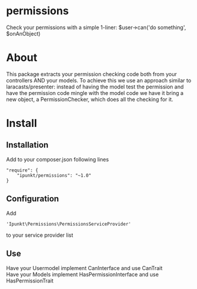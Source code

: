 permissions
===========

Check your permissions with a simple 1-liner: $user->can('do something', $onAnObject)

# About
This package extracts your permission checking code both from your controllers AND your models.
To achieve this we use an approach similar to laracasts/presenter: instead of having the model test the permission and
have the permission code mingle with the model code we have it bring a new object, a PermissionChecker, which does all
the checking for it.

# Install

## Installation

Add to your composer.json following lines

	"require": {
		"ipunkt/permissions": "~1.0"
	}
	
## Configuration

Add 

    'Ipunkt\Permissions\PermissionsServiceProvider'
    
to your service provider list

## Use

Have your Usermodel implement CanInterface and use CanTrait  
Have your Models implement HasPermissionInterface and use HasPermissionTrait

